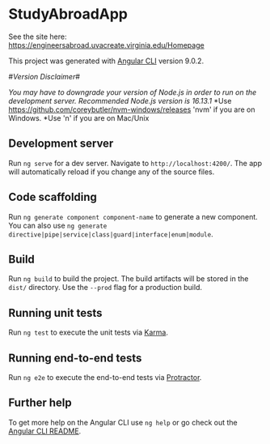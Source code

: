 # StudyAbroadApp

See the site here: https://engineersabroad.uvacreate.virginia.edu/Homepage

This project was generated with [Angular CLI](https://github.com/angular/angular-cli) version 9.0.2.

#*Version Disclaimer*#

*You may have to downgrade your version of Node.js in order to run on the development server.*
*Recommended Node.js version is 16.13.1*
*Use https://github.com/coreybutler/nvm-windows/releases 'nvm' if you are on Windows.
*Use 'n' if you are on Mac/Unix



## Development server

Run `ng serve` for a dev server. Navigate to `http://localhost:4200/`. The app will automatically reload if you change any of the source files.

## Code scaffolding

Run `ng generate component component-name` to generate a new component. You can also use `ng generate directive|pipe|service|class|guard|interface|enum|module`.

## Build

Run `ng build` to build the project. The build artifacts will be stored in the `dist/` directory. Use the `--prod` flag for a production build.

## Running unit tests

Run `ng test` to execute the unit tests via [Karma](https://karma-runner.github.io).

## Running end-to-end tests

Run `ng e2e` to execute the end-to-end tests via [Protractor](http://www.protractortest.org/).

## Further help

To get more help on the Angular CLI use `ng help` or go check out the [Angular CLI README](https://github.com/angular/angular-cli/blob/master/README.md).
